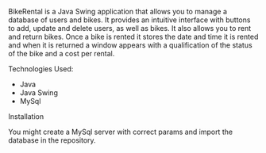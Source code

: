 BikeRental is a Java Swing application that allows you to manage a database of users and bikes. 
It provides an intuitive interface with buttons to add, update and delete users, as well as bikes. It also allows you to rent and return bikes. 
Once a bike is rented it stores the date and time it is rented and when it is returned a window appears with a qualification of the status of the bike and a cost per rental.

Technologies Used: 
- Java
- Java Swing
- MySql 

Installation

You might create a MySql server with correct params and import the database in the repository.
